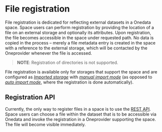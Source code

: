# File registration
<!-- This file is referenced at least one time as "file-registration.md" -->

File registration is dedicated for reflecting external datasets in a Onedata space.
Space users can perform registration by providing the location of a file on an external
storage and optionally its attributes. Upon registration, the file becomes accessible
in the space under requested path. No data is copied in the process – merely a file 
metadata entry is created in the space with a reference to the external storage, 
which will be contacted by the Oneprovider whenever the file is accessed.

> **NOTE**: Registration of directories is not supported.
 
File registration is available only for storages that support the space and are configured
as [*Imported storage*](../admin-guide/oneprovider/configuration/storages.md#imported-storage)
with [*manual import mode*](../admin-guide/oneprovider/configuration/storage-import.md#manual-storage-import)
(as opposed to [*auto import mode*](../admin-guide/oneprovider/configuration/storage-import.md#auto-storage-import), where the registration is done automatically).

## Registration API
Currently, the only way to register files in a space is to use the 
[REST API](https://onedata.org/#/home/api/stable/oneprovider?anchor=tag/File-registration).
Space users can choose a file within the dataset that is to be accessible via Onedata and invoke 
the registration in a Oneprovider supporting the space. The file will become visible immediately.